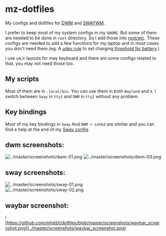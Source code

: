 # mz-dotfiles
My configs and dotfiles for [DWM](https://github.com/mhdzli/dwm) and [SWAYWM](https://swaywm.org/).

I prefer to keep most of my system configs in my `$HOME`. But some of them are needed to be done in `root` directory. So I add those into [root/etc](../../tree/master/root/etc). These configs are needed to add a few functions for my laptop and in most cases you don't need them.(eg: A [udev rule](../master/root/etc/udev/rules.d/99_battery_threshold.rules) to set charging [threshold for battery](https://fosstodon.org/@mzeinali/103684222479793025).)

I use us,ir layouts for may keyboard and there are some configs related to that. you may not need those too.

## My scripts
Most of them are in `.local/bin`. You can use them in both `Wayland` and `X`. I switch between `Sway` in `tty1` and `DWM` in `tty2` without any problem. 

## Key bindings

Most of my key bindings in `Sway` And `DWM + sxhkd` are similar and you can find a help at the end of my [Sway config](../master/.config/sway/config).

## dwm screenshots:

![../master/screenshots/dwm-01.png](../master/screenshots/dwm-01.png)
![../master/screenshots/dwm-03.png](../master/screenshots/dwm-03.png)

## sway screenshots:

![../master/screenshots/sway-01.png](../master/screenshots/sway-01.png)
![../master/screenshots/sway-02.png](../master/screenshots/sway-02.png)

## waybar screenshot:
![https://github.com/mhdzli/dotfiles/blob/master/screenshots/waybar_screenshot.png](../master/screenshots/waybar_screenshot.png)

